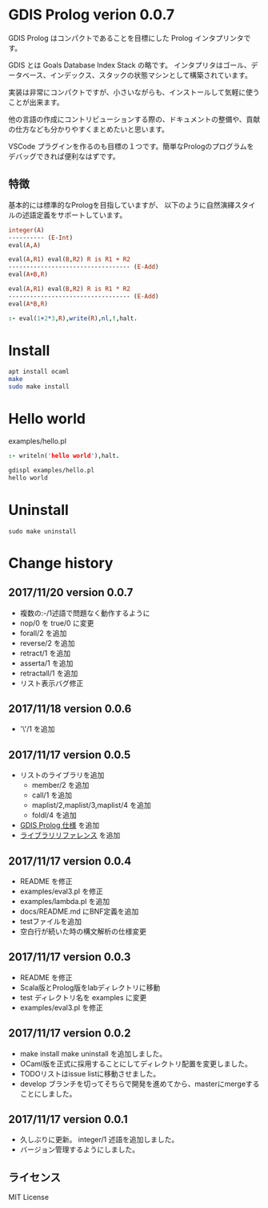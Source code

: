 # GDIS Prolog verion 0.0.7

GDIS Prolog はコンパクトであることを目標にした Prolog インタプリンタです。

GDIS とは Goals Database Index Stack の略です。
インタプリタはゴール、データベース、インデックス、スタックの状態マシンとして構築されています。

実装は非常にコンパクトですが、小さいながらも、インストールして気軽に使うことが出来ます。

他の言語の作成にコントリビューションする際の、ドキュメントの整備や、貢献の仕方なども分かりやすくまとめたいと思います。

VSCode プラグインを作るのも目標の１つです。簡単なPrologのプログラムをデバッグできれば便利なはずです。

## 特徴

基本的には標準的なPrologを目指していますが、
以下のように自然演繹スタイルの述語定義をサポートしています。

```prolog
integer(A)
---------- (E-Int)
eval(A,A)

eval(A,R1) eval(B,R2) R is R1 + R2
---------------------------------- (E-Add)
eval(A+B,R)

eval(A,R1) eval(B,R2) R is R1 * R2
---------------------------------- (E-Add)
eval(A*B,R)

:- eval(1+2*3,R),write(R),nl,!,halt.
```

# Install

```bash
apt install ocaml
make
sudo make install
```

# Hello world

examples/hello.pl

```prolog
:- writeln('hello world'),halt.
```

```bash
gdispl examples/hello.pl
hello world
```

# Uninstall

```
sudo make uninstall
```

# Change history

## 2017/11/20 version 0.0.7

- 複数の:-/1述語で問題なく動作するように
- nop/0 を true/0 に変更
- forall/2 を追加
- reverse/2 を追加
- retract/1 を追加
- asserta/1 を追加
- retractall/1 を追加
- リスト表示バグ修正

## 2017/11/18 version 0.0.6

- '\\'/1 を追加

## 2017/11/17 version 0.0.5

- リストのライブラリを追加
  - member/2 を追加
  - call/1 を追加
  - maplist/2,maplist/3,maplist/4 を追加
  - foldl/4 を追加
- [GDIS Prolog 仕様](https://github.com/hsk/gdis_prolog/blob/master/docs/README.md) を追加
- [ライブラリリファレンス](https://github.com/hsk/gdis_prolog/blob/master/docs/library.md) を追加

## 2017/11/17 version 0.0.4

- README を修正
- examples/eval3.pl を修正
- examples/lambda.pl を追加
- docs/README.md にBNF定義を追加
- testファイルを追加
- 空白行が続いた時の構文解析の仕様変更

## 2017/11/17 version 0.0.3

- README を修正
- Scala版とProlog版をlabディレクトリに移動
- test ディレクトリ名を examples に変更
- examples/eval3.pl を修正

## 2017/11/17 version 0.0.2

- make install make uninstall を追加しました。
- OCaml版を正式に採用することにしてディレクトリ配置を変更しました。
- TODOリストはissue listに移動させました。
- develop ブランチを切ってそちらで開発を進めてから、masterにmergeすることにしました。

## 2017/11/17 version 0.0.1 

- 久しぶりに更新。 integer/1 述語を追加しました。
- バージョン管理するようにしました。

## ライセンス

MIT License
